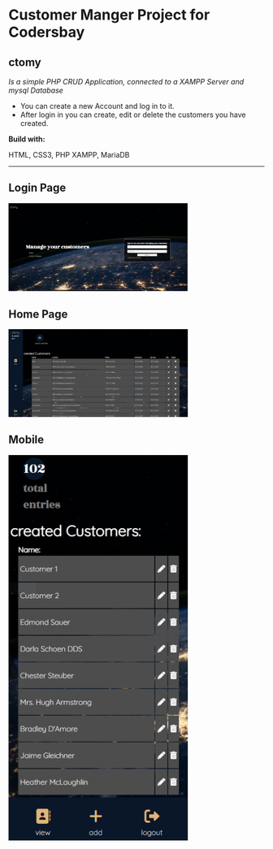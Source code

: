 # Customer Manger Project for Codersbay
## ctomy
_Is a simple PHP CRUD Application, connected to a XAMPP Server and mysql Database_

* You can create a new Account and log in to it.
* After login in you can create, edit or delete the customers you have created.

__Build with:__

HTML, CSS3, PHP XAMPP, MariaDB

<hr>

## Login Page
<img src="./screenshots/login.png" style="max-width: 70%">

## Home Page
<img src="./screenshots/logedin.png" style="max-width: 70%">

## Mobile
<img src="./screenshots/mobile.png" style="max-width: 70%">